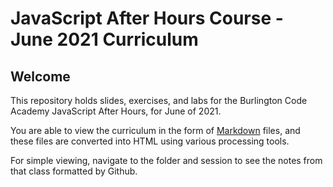 # JavaScript After Hours Course -  June 2021 Curriculum

## Welcome

This repository holds slides, exercises, and labs for the Burlington Code Academy JavaScript After Hours, for June of 2021.

You are able to view the curriculum in the form of [Markdown](https://commonmark.org/) files, and these files are converted into HTML using various processing tools.

For simple viewing, navigate to the folder and session to see the notes from that class formatted by Github.
